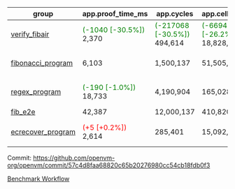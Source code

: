 | group | app.proof_time_ms | app.cycles | app.cells_used | leaf.proof_time_ms | leaf.cycles | leaf.cells_used |
| -- | -- | -- | -- | -- | -- | -- |
| [verify_fibair](https://github.com/openvm-org/openvm/blob/benchmark-results/benchmarks-pr/1219/verify_fibair-57c4d8faa68820c65b20276980cc54cb18fdb0f3.md) |<span style='color: green'>(-1040 [-30.5%])</span> 2,370 | <span style='color: green'>(-217068 [-30.5%])</span> 494,614 | <span style='color: green'>(-6694890 [-26.2%])</span> 18,828,444 |- | - | - |
| [fibonacci_program](https://github.com/openvm-org/openvm/blob/benchmark-results/benchmarks-pr/1219/fibonacci-57c4d8faa68820c65b20276980cc54cb18fdb0f3.md) | 6,103 |  1,500,137 |  51,505,102 |<span style='color: green'>(-5666 [-42.3%])</span> 7,719 | <span style='color: green'>(-1080256 [-35.0%])</span> 2,006,846 | <span style='color: green'>(-31475570 [-28.4%])</span> 79,261,938 |
| [regex_program](https://github.com/openvm-org/openvm/blob/benchmark-results/benchmarks-pr/1219/regex-57c4d8faa68820c65b20276980cc54cb18fdb0f3.md) |<span style='color: green'>(-190 [-1.0%])</span> 18,733 |  4,190,904 |  165,028,173 |<span style='color: green'>(-11994 [-39.5%])</span> 18,336 | <span style='color: green'>(-2450652 [-41.3%])</span> 3,483,861 | <span style='color: green'>(-69919056 [-28.6%])</span> 174,238,455 |
| [fib_e2e](https://github.com/openvm-org/openvm/blob/benchmark-results/benchmarks-pr/1219/fib_e2e-57c4d8faa68820c65b20276980cc54cb18fdb0f3.md) | 42,387 |  12,000,137 |  410,820,430 | 55,047 |  12,340,480 |  480,097,921 |
| [ecrecover_program](https://github.com/openvm-org/openvm/blob/benchmark-results/benchmarks-pr/1219/ecrecover-57c4d8faa68820c65b20276980cc54cb18fdb0f3.md) |<span style='color: red'>(+5 [+0.2%])</span> 2,614 |  285,401 |  15,092,297 |<span style='color: green'>(-11377 [-27.6%])</span> 29,792 | <span style='color: green'>(-3988713 [-46.1%])</span> 4,663,705 | <span style='color: green'>(-112692869 [-30.8%])</span> 253,192,358 |


Commit: https://github.com/openvm-org/openvm/commit/57c4d8faa68820c65b20276980cc54cb18fdb0f3

[Benchmark Workflow](https://github.com/openvm-org/openvm/actions/runs/12879570729)
